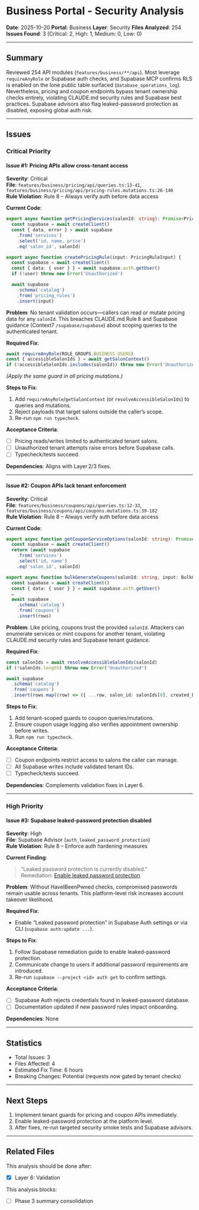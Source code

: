 # Business Portal - Security Analysis

**Date**: 2025-10-20
**Portal**: Business
**Layer**: Security
**Files Analyzed**: 254
**Issues Found**: 3 (Critical: 2, High: 1, Medium: 0, Low: 0)

---

## Summary

Reviewed 254 API modules (`features/business/**/api`). Most leverage `requireAnyRole` or Supabase auth checks, and Supabase MCP confirms RLS is enabled on the lone public table surfaced (`database_operations_log`). Nevertheless, pricing and coupon endpoints bypass tenant ownership checks entirely, violating CLAUDE.md security rules and Supabase best practices. Supabase advisors also flag leaked-password protection as disabled, exposing global auth risk.

---

## Issues

### Critical Priority

#### Issue #1: Pricing APIs allow cross-tenant access
**Severity**: Critical  
**File**: `features/business/pricing/api/queries.ts:13-41`, `features/business/pricing/api/pricing-rules.mutations.ts:26-140`  
**Rule Violation**: Rule 8 – Always verify auth before data access

**Current Code**:
```ts
export async function getPricingServices(salonId: string): Promise<PricingServiceOption[]> {
  const supabase = await createClient()
  const { data, error } = await supabase
    .from('services')
    .select('id, name, price')
    .eq('salon_id', salonId)
```
```ts
export async function createPricingRule(input: PricingRuleInput) {
  const supabase = await createClient()
  const { data: { user } } = await supabase.auth.getUser()
  if (!user) throw new Error('Unauthorized')

  await supabase
    .schema('catalog')
    .from('pricing_rules')
    .insert(input)
```

**Problem**: No tenant validation occurs—callers can read or mutate pricing data for any `salonId`. This breaches CLAUDE.md Rule 8 and Supabase guidance (Context7 `/supabase/supabase`) about scoping queries to the authenticated tenant.

**Required Fix**:
```ts
await requireAnyRole(ROLE_GROUPS.BUSINESS_USERS)
const { accessibleSalonIds } = await getSalonContext()
if (!accessibleSalonIds.includes(salonId)) throw new Error('Unauthorized')
```
*(Apply the same guard in all pricing mutations.)*

**Steps to Fix**:
1. Add `requireAnyRole`/`getSalonContext` (or `resolveAccessibleSalonIds`) to queries and mutations.
2. Reject payloads that target salons outside the caller’s scope.
3. Re-run `npm run typecheck`.

**Acceptance Criteria**:
- [ ] Pricing reads/writes limited to authenticated tenant salons.
- [ ] Unauthorized tenant attempts raise errors before Supabase calls.
- [ ] Typecheck/tests succeed.

**Dependencies**: Aligns with Layer 2/3 fixes.

---

#### Issue #2: Coupon APIs lack tenant enforcement
**Severity**: Critical  
**File**: `features/business/coupons/api/queries.ts:12-33`, `features/business/coupons/api/coupons.mutations.ts:39-182`  
**Rule Violation**: Rule 8 – Always verify auth before data access

**Current Code**:
```ts
export async function getCouponServiceOptions(salonId: string): Promise<CouponServiceOption[]> {
  const supabase = await createClient()
  return (await supabase
    .from('services')
    .select('id, name')
    .eq('salon_id', salonId)
```
```ts
export async function bulkGenerateCoupons(salonId: string, input: BulkCouponInput) {
  const supabase = await createClient()
  const { data: { user } } = await supabase.auth.getUser()
  …
  await supabase
    .schema('catalog')
    .from('coupons')
    .insert(rows)
```

**Problem**: Like pricing, coupons trust the provided `salonId`. Attackers can enumerate services or mint coupons for another tenant, violating CLAUDE.md security rules and Supabase tenant guidance.

**Required Fix**:
```ts
const salonIds = await resolveAccessibleSalonIds(salonId)
if (!salonIds.length) throw new Error('Unauthorized')

await supabase
  .schema('catalog')
  .from('coupons')
  .insert(rows.map((row) => ({ ...row, salon_id: salonIds[0], created_by_id: user.id })))
```

**Steps to Fix**:
1. Add tenant-scoped guards to coupon queries/mutations.
2. Ensure coupon usage logging also verifies appointment ownership before writes.
3. Run `npm run typecheck`.

**Acceptance Criteria**:
- [ ] Coupon endpoints restrict access to salons the caller can manage.
- [ ] All Supabase writes include validated tenant IDs.
- [ ] Typecheck/tests succeed.

**Dependencies**: Complements validation fixes in Layer 6.

---

### High Priority

#### Issue #3: Supabase leaked-password protection disabled
**Severity**: High  
**File**: Supabase Advisor (`auth_leaked_password_protection`)  
**Rule Violation**: Rule 8 – Enforce auth hardening measures

**Current Finding**:
> “Leaked password protection is currently disabled.”  
> Remediation: [Enable leaked password protection](https://supabase.com/docs/guides/auth/password-security#password-strength-and-leaked-password-protection)

**Problem**: Without HaveIBeenPwned checks, compromised passwords remain usable across tenants. This platform-level risk increases account takeover likelihood.

**Required Fix**:
- Enable “Leaked password protection” in Supabase Auth settings or via CLI (`supabase auth:update ...`).

**Steps to Fix**:
1. Follow Supabase remediation guide to enable leaked-password protection.
2. Communicate change to users if additional password requirements are introduced.
3. Re-run `supabase --project <id> auth get` to confirm settings.

**Acceptance Criteria**:
- [ ] Supabase Auth rejects credentials found in leaked-password database.
- [ ] Documentation updated if new password rules impact onboarding.

**Dependencies**: None

---

## Statistics

- Total Issues: 3
- Files Affected: 4
- Estimated Fix Time: 6 hours
- Breaking Changes: Potential (requests now gated by tenant checks)

---

## Next Steps

1. Implement tenant guards for pricing and coupon APIs immediately.
2. Enable leaked-password protection at the platform level.
3. After fixes, re-run targeted security smoke tests and Supabase advisors.

---

## Related Files

This analysis should be done after:
- [x] Layer 6: Validation

This analysis blocks:
- [ ] Phase 3 summary consolidation

